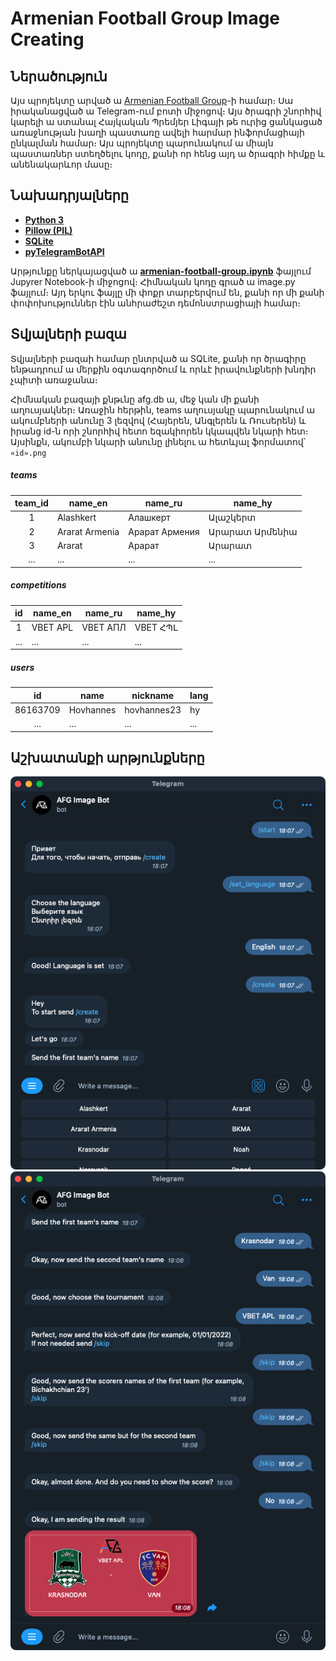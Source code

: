 # Armenian Football Group Image Creating
## Ներածություն
Այս պրոյեկտը արված ա [Armenian Football Group](https://t.me/armfootballgroup)-ի համար։ Սա իրականացված ա Telegram-ում բոտի միջոցով։ Այս ծրագրի շնորհիվ կարելի ա ստանալ Հայկական Պրեմյեր Լիգայի թե ուրից ցանկացած առաջնության խաղի պաստառը ավելի հարմար ինֆորմացիայի ընկալման համար։
Այս պրոյեկտը պարունակում ա միայն պաստառներ ստեղծելու կոդը, քանի որ հենց այդ ա ծրագրի հիմքը և անենակարևոր մասը։

## Նախադրյալները
* **[Python 3](https://www.python.org/downloads/)**
* **[Pillow (PIL)](https://pillow.readthedocs.io/en/stable/)**
* **[SQLite](https://docs.python.org/3/library/sqlite3.html)**
* **[pyTelegramBotAPI](https://github.com/eternnoir/pyTelegramBotAPI)**

Արթյունքը ներկայացված ա **[armenian-football-group.ipynb](armenian-football-group.ipynb)** ֆայլում Jupyrer Notebook-ի միջոցով։ Հիմնական կոդը գրած ա image.py ֆայլում։ Այդ երկու ֆայլը մի փոքր տարբերվում են, քանի որ մի քանի փոփոխություններ էին անհրաժեշտ դեմոնստրացիայի համար։

## Տվյալների բազա
Տվյալների բազաի համար ընտրված ա SQLite, քանի որ ծրագիրը ենթադրում ա մերքին օգտագործում և որևէ իրավունքների խնդիր չպիտի առաջանա։

Հիմնական բազայի քնթւնը afg.db ա, մեջ կան մի քանի աղուսյակներ։ Առաջին հերթին, teams աղուսյակը պարունակում ա ակումբների անունը 3 լեզվով (Հայերեն, Անգլերեն և Ռուսերեն) և իրանց id-ն որի շնորհիվ հետո եզակիորեն կկապվեն նկարի հետ։ Այսինքն, ակումբի նկարի անունը լինելու ա հետևյալ ֆորմատով՝ `«id».png `

##### teams

| team_id  | name_en | name_ru | name_hy |
| :---: | --- | --- | --- |
| 1 | Alashkert | Алашкерт | Ալաշկերտ |
| 2 | Ararat Armenia | Арарат Армения | Արարատ Արմենիա |
| 3 | Ararat | Арарат | Արարատ |
| ... | ... | ... | ... |

##### competitions

| id  | name_en | name_ru | name_hy |
| :---: | --- | --- | --- |
| 1 | VBET APL | VBET АПЛ | VBET ՀՊԼ |
| ... | ... | ... | ... |

##### users

| id  | name | nickname | lang |
| :---: | --- | --- | --- |
| 86163709 | Hovhannes | hovhannes23 | hy |
| ... | ... | ... | ... |

## Աշխատանքի արթյունքները
![Figure 1](https://github.com/hovik23/armenian-football-group/blob/master/data/results/1.png "Figure 1")
![Figure 2](https://github.com/hovik23/armenian-football-group/blob/master/data/results/2.png "Figure 2")